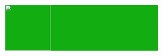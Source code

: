 <head>
<meta charset="UTF-8">
<meta name="viewport" content="width=device-width, initial-scale=1.0">
    <title>Document</title>
    <title>Navbar assignmwnt 1</title>
</head>
<body>
<div style="background-color: rgb(17, 173, 17);">
<img src="https://encrypted-tbn0.gstatic.com/images?q=tbn:ANd9GcTN5XaPknTWTxdBcdC3r0_9blSi_8n3rD_2Xg&s" alt=""height=150>

</div>
</body>
</html>
</html>
